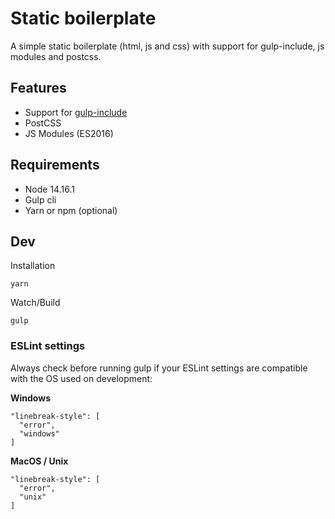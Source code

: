 # Static boilerplate
A simple static boilerplate (html, js and css) with support for gulp-include, js modules and postcss.

## Features
- Support for [gulp-include](https://github.com/wiledal/gulp-include)
- PostCSS
- JS Modules (ES2016)

## Requirements
- Node 14.16.1
- Gulp cli
- Yarn or npm (optional)

## Dev
Installation

```yarn```

Watch/Build

```gulp```



### ESLint settings
Always check before running gulp if your ESLint settings are compatible with the OS used on development:

**Windows**
```
"linebreak-style": [
  "error",
  "windows"
]
```

**MacOS / Unix**
```
"linebreak-style": [
  "error",
  "unix"
]
```

